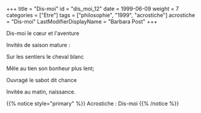 +++
title = "Dis-moi"
id = "dis_moi_12"
date = 1999-06-09
weight = 7
categories = ["Etre"]
tags = ["philosophie", "1999", "acrostiche"]
acrostiche = "Dis-moi"
LastModifierDisplayName = "Barbara Post"
+++

Dis-moi le cœur et l'aventure

Invités de saison mature :

Sur les sentiers le cheval blanc

Mêle au tien son bonheur plus lent;

Ouvragé le sabot dit chance

Invitée au matin, naissance.

{{% notice style="primary" %}}
Acrostiche : Dis-moi
{{% /notice %}}
